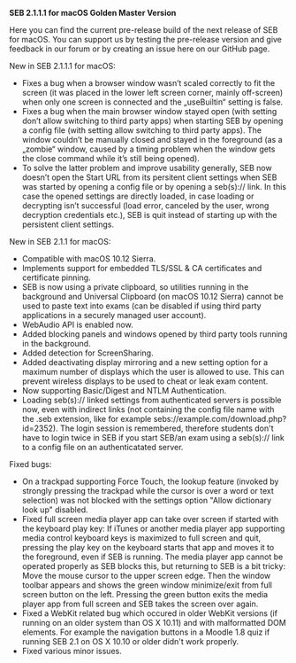 **SEB 2.1.1.1 for macOS Golden Master Version**

Here you can find the current pre-release build of the next release of SEB for macOS. You can support us by testing the pre-release version and give feedback in our forum or by creating an issue here on our GitHub page. 

New in SEB 2.1.1.1 for macOS:
- Fixes a bug when a browser window wasn’t scaled correctly to fit the screen (it was placed in the lower left screen corner, mainly off-screen) when only one screen is connected and the „useBuiltin“ setting is false.
- Fixes a bug when the main browser window stayed open (with setting don’t allow switching to third party apps) when starting SEB by opening a config file (with setting allow switching to third party apps). The window couldn’t be manually closed and stayed in the foreground (as a „zombie“ window, caused by a timing problem when the window gets the close command while it’s still being opened).
- To solve the latter problem and improve usability generally, SEB now doesn’t open the Start URL from its persitent client settings when SEB was started by opening a config file or by opening a seb(s):// link. In this case the opened settings are directly loaded, in case loading or decrypting isn’t successful (load error, canceled by the user, wrong decryption credentials etc.), SEB is quit instead of starting up with the persistent client settings.

New in SEB 2.1.1 for macOS:
- Compatible with macOS 10.12 Sierra.
- Implements support for embedded TLS/SSL & CA certificates and certificate pinning.
- SEB is now using a private clipboard, so utilities running in the background and Universal Clipboard (on macOS 10.12 Sierra) cannot be used to paste text into exams (can be disabled if using third party applications in a securely managed user account).
- WebAudio API is enabled now. 
- Added blocking panels and windows opened by third party tools running in the background.
- Added detection for ScreenSharing.
- Added deactivating display mirroring and a new setting option for a maximum number of displays which the user is allowed to use. This can prevent wireless displays to be used to cheat or leak exam content.
- Now supporting Basic/Digest and NTLM Authentication.
- Loading seb(s):// linked settings from authenticated servers is possible now, even with indirect links (not containing the config file name with the .seb extension, like for example sebs://example.com/download.php?id=2352). The login session is remembered, therefore students don't have to login twice in SEB if you start SEB/an exam using a seb(s):// link to a config file on an authenticatated server.

Fixed bugs:
- On a trackpad supporting Force Touch, the lookup feature (invoked by strongly pressing the trackpad while the cursor is over a word or text selection) was not blocked with the settings option "Allow dictionary look up" disabled.
- Fixed full screen media player app can take over screen if started with the keyboard play key: If iTunes or another media player app supporting media control keyboard keys is maximized to full screen and quit, pressing the play key on the keyboard starts that app and moves it to the foreground, even if SEB is running. The media player app cannot be operated properly as SEB blocks this, but returning to SEB is a bit tricky: Move the mouse cursor to the upper screen edge. Then the window toolbar appears and shows the green window minimize/exit from full screen button on the left. Pressing the green button exits the media player app from full screen and SEB takes the screen over again.
- Fixed a WebKit related bug which occured in older WebKit versions (if running on an older system than OS X 10.11) and with malformatted DOM elements. For example the navigation buttons in a Moodle 1.8 quiz if running SEB 2.1 on OS X 10.10 or older didn't work properly.
- Fixed various minor issues.
